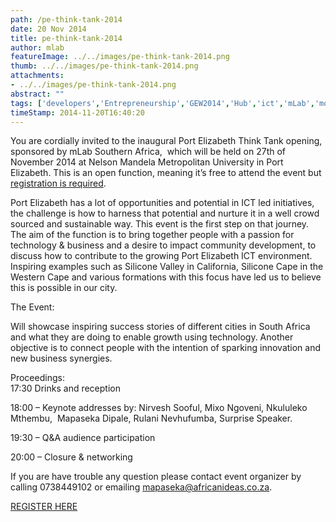 ```yaml
---
path: /pe-think-tank-2014
date: 20 Nov 2014
title: pe-think-tank-2014
author: mlab
featureImage: ../../images/pe-think-tank-2014.png
thumb: ../../images/pe-think-tank-2014.png
attachments: 
- ../../images/pe-think-tank-2014.png
abstract: ""
tags: ['developers','Entrepreneurship','GEW2014','Hub','ict','mLab','mobile','PE','Port Elizabeth','silicon cape']
timeStamp: 2014-11-20T16:40:20
---
```


You are cordially invited to the inaugural Port Elizabeth Think Tank opening, sponsored by mLab Southern Africa,  which will be held on 27th of November 2014 at Nelson Mandela Metropolitan University in Port Elizabeth. This is an open function, meaning it’s free to attend the event but [registration is required](https:&#x2F;&#x2F;www.quicket.co.za&#x2F;events&#x2F;7194-pe-think-tank).  
   
Port Elizabeth has a lot of opportunities and potential in ICT led initiatives, the challenge is how to harness that potential and nurture it in a well crowd sourced and sustainable way. This event is the first step on that journey. The aim of the function is to bring together people with a passion for technology &amp; business and a desire to impact community development, to discuss how to contribute to the growing Port Elizabeth ICT environment. Inspiring examples such as Silicone Valley in California, Silicone Cape in the Western Cape and various formations with this focus have led us to believe this is possible in our city.  
  
The Event:   
  
Will showcase inspiring success stories of different cities in South Africa and what they are doing to enable growth using technology. Another objective is to connect people with the intention of sparking innovation and new business synergies.  
  
Proceedings:  
17:30 Drinks and reception  
   
18:00 – Keynote addresses by: Nirvesh Sooful, Mixo Ngoveni, Nkululeko Mthembu,  Mapaseka Dipale, Rulani Nevhufumba, Surprise Speaker.  
   
19:30 – Q&amp;A audience participation  
   
20:00 – Closure &amp; networking  
  
If you are have trouble any question please contact event organizer by calling 0738449102 or emailing [mapaseka@africanideas.co.za](mailto:%20mapaseka@africanideas.co.za).  
   
[REGISTER HERE](https:&#x2F;&#x2F;www.quicket.co.za&#x2F;events&#x2F;7194-pe-think-tank)


